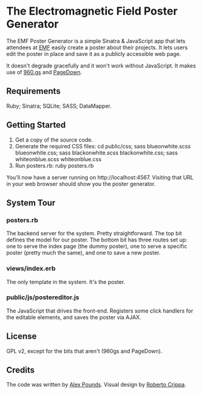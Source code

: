 The Electromagnetic Field Poster Generator
==========================================

The EMF Poster Generator is a simple Sinatra & JavaScript app that lets attendees at [EMF](http://emfcamp.org/) easily create a poster about their projects. It lets users edit the poster in place and save it as a publicly accessible web page. 

It doesn't degrade gracefully and it won't work without JavaScript. It makes use of [960.gs](http://960.gs/) and [PageDown](http://code.google.com/p/pagedown/).


Requirements
------------

Ruby; Sinatra; SQLite; SASS; DataMapper.


Getting Started
---------------

1. Get a copy of the source code. 
2. Generate the required CSS files: 
       cd public/css; sass blueonwhite.scss blueonwhite.css; sass blackonwhite.scss blackonwhite.css; sass whiteonblue.scss whiteonblue.css
3. Run posters.rb: 
       ruby posters.rb

You'll now have a server running on http://localhost:4567. Visiting that URL in your web browser should show you the poster generator.


System Tour
-----------

### posters.rb

The backend server for the system. Pretty straightforward. The top bit defines the model for our poster. The bottom bit has three routes set up: one to serve the index page (the dummy poster), one to serve a specific poster (pretty much the same), and one to save a new poster.


### views/index.erb

The only template in the system. It's the poster. 


### public/js/postereditor.js 

The JavaScript that drives the front-end. Registers some click handlers for the editable elements, and saves the poster via AJAX. 


License
-------

GPL v2, except for the bits that aren't (960gs and PageDown).


Credits
-------

The code was written by [Alex Pounds](http://alexpounds.com/). Visual design by [Roberto Crippa](http://robertocrippa.com/).
